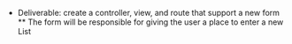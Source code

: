 * Deliverable: create a controller, view, and route that support a new form
** The form will be responsible for giving the user a place to enter a new List 


